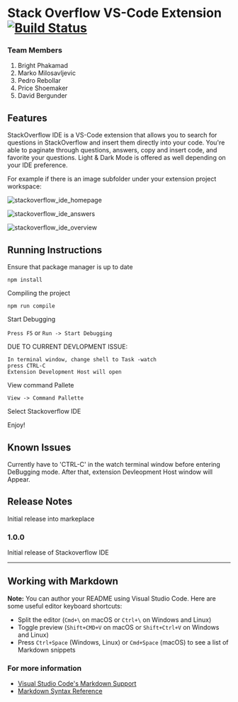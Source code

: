 # Stack Overflow VS-Code Extension [![Build Status](https://travis-ci.com/SOinIDE-SE491/foundation.svg?branch=master)](https://travis-ci.com/SOinIDE-SE491/foundation)

### Team Members
1. Bright Phakamad
2. Marko Milosavljevic
3. Pedro Rebollar
4. Price Shoemaker
5. David Bergunder

## Features

StackOverflow IDE is a VS-Code extension that allows you to search for questions in StackOverflow and insert them directly into your code. You're able to paginate through questions, answers, copy and insert code, and favorite your questions. Light & Dark Mode is offered as well depending on your IDE preference. 

For example if there is an image subfolder under your extension project workspace:

![stackoverflow_ide_homepage](images/stackoverflow_ide_homepage.png)

![stackoverflow_ide_answers](images/stackoverflow_ide_answers.png)

![stackoverflow_ide_overview](images/stackoverflow_ide_overview.gif)

## Running Instructions 

Ensure that package manager is up to date

```npm install```

Compiling the project

```npm run compile```

Start Debugging

`Press F5` or `Run -> Start Debugging`

DUE TO CURRENT DEVLOPMENT ISSUE:

    In terminal window, change shell to Task -watch
    press CTRL-C
    Extension Development Host will open

View command Pallete

`View -> Command Pallette`

Select Stackoverflow IDE

Enjoy!


## Known Issues

Currently have to 'CTRL-C' in the watch terminal window before entering DeBugging mode. After that, extension Devleopment Host window will Appear.

## Release Notes

Initial release into markeplace

### 1.0.0

Initial release of Stackoverflow IDE

---

## Working with Markdown

**Note:** You can author your README using Visual Studio Code. Here are some useful editor keyboard shortcuts:

- Split the editor (`Cmd+\` on macOS or `Ctrl+\` on Windows and Linux)
- Toggle preview (`Shift+CMD+V` on macOS or `Shift+Ctrl+V` on Windows and Linux)
- Press `Ctrl+Space` (Windows, Linux) or `Cmd+Space` (macOS) to see a list of Markdown snippets

### For more information

- [Visual Studio Code's Markdown Support](http://code.visualstudio.com/docs/languages/markdown)
- [Markdown Syntax Reference](https://help.github.com/articles/markdown-basics/)

